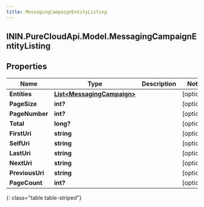```yaml
---
title: MessagingCampaignEntityListing
---
```

## ININ.PureCloudApi.Model.MessagingCampaignEntityListing

## Properties

|Name | Type | Description | Notes|
|------------ | ------------- | ------------- | -------------|
| **Entities** | [**List&lt;MessagingCampaign&gt;**](MessagingCampaign.html) |  | [optional] |
| **PageSize** | **int?** |  | [optional] |
| **PageNumber** | **int?** |  | [optional] |
| **Total** | **long?** |  | [optional] |
| **FirstUri** | **string** |  | [optional] |
| **SelfUri** | **string** |  | [optional] |
| **LastUri** | **string** |  | [optional] |
| **NextUri** | **string** |  | [optional] |
| **PreviousUri** | **string** |  | [optional] |
| **PageCount** | **int?** |  | [optional] |
{: class="table table-striped"}


